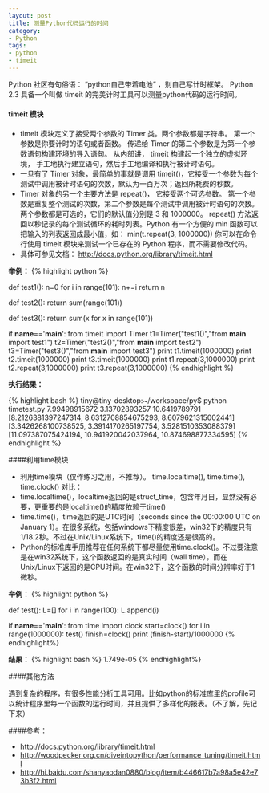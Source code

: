 ```yaml
---
layout: post
title: 测量Python代码运行的时间
category:
- Python
tags:
- python
- timeit
---
```


Python 社区有句俗语： “python自己带着电池” ，别自己写计时框架。 Python 2.3 具备一个叫做 timeit 的完美计时工具可以测量python代码的运行时间。

#### timeit 模块

* timeit 模块定义了接受两个参数的 Timer 类。两个参数都是字符串。 第一个参数是你要计时的语句或者函数。 传递给 Timer 的第二个参数是为第一个参数语句构建环境的导入语句。 从内部讲， timeit 构建起一个独立的虚拟环境， 手工地执行建立语句，然后手工地编译和执行被计时语句。
* 一旦有了 Timer 对象，最简单的事就是调用 timeit()，它接受一个参数为每个测试中调用被计时语句的次数，默认为一百万次；返回所耗费的秒数。
* Timer 对象的另一个主要方法是 repeat()， 它接受两个可选参数。 第一个参数是重复整个测试的次数，第二个参数是每个测试中调用被计时语句的次数。 两个参数都是可选的，它们的默认值分别是 3 和 1000000。 repeat() 方法返回以秒记录的每个测试循环的耗时列表。Python 有一个方便的 min 函数可以把输入的列表返回成最小值，如： min(t.repeat(3, 1000000))
你可以在命令行使用 timeit 模块来测试一个已存在的 Python 程序，而不需要修改代码。
* 具体可参见文档： <http://docs.python.org/library/timeit.html>


**举例：**
{% highlight python %}

def test1():
    n=0
    for i in range(101):
        n+=i
    return n

def test2():
    return sum(range(101))

def test3():
    return sum(x for x in range(101))

if __name__=='__main__':
    from timeit import Timer
    t1=Timer("test1()","from __main__ import test1")
    t2=Timer("test2()","from __main__ import test2")
    t3=Timer("test3()","from __main__ import test3")
    print t1.timeit(1000000)
    print t2.timeit(1000000)
    print t3.timeit(1000000)
    print t1.repeat(3,1000000)
    print t2.repeat(3,1000000)
    print t3.repeat(3,1000000)
{% endhighlight %}

**执行结果：**

{% highlight bash %}
tiny@tiny-desktop:~/workspace/py$ python timetest.py 
7.99498915672
3.13702893257
10.6419789791
[8.2126381397247314, 8.6312708854675293, 8.6079621315002441]
[3.3426268100738525, 3.3914170265197754, 3.5281510353088379]
[11.097387075424194, 10.941920042037964, 10.874698877334595]
{% endhighlight %}


####利用time模块

* 利用time模块（仅作练习之用，不推荐）。 time.localtime(),  time.time(),  time.clock() 对比：
* time.localtime()，localtime返回的是struct_time，包含年月日，显然没有必要，更重要的是localtime()的精度依赖于time()
* time.time()，time返回的是UTC时间（seconds since the 00:00:00 UTC on January 1）。在很多系统，包括windows下精度很差，win32下的精度只有1/18.2秒。不过在Unix/Linux系统下，time()的精度还是很高的。
* Python的标准库手册推荐在任何系统下都尽量使用time.clock()。不过要注意是在win32系统下，这个函数返回的是真实时间（wall time），而在Unix/Linux下返回的是CPU时间。在win32下，这个函数的时间分辨率好于1微秒。

**举例：**
{% highlight python %}

def test():
    L=[]
    for i in range(100):
        L.append(i)

if __name__=='__main__':
    from time import clock
    start=clock()
    for i in range(1000000):
        test()
    finish=clock()
    print (finish-start)/1000000
{% endhighlight%}

**结果：**
{% highlight bash %}
1.749e-05
{% endhighlight%}

####其他方法

遇到复杂的程序，有很多性能分析工具可用。比如python的标准库里的profile可以统计程序里每一个函数的运行时间，并且提供了多样化的报表。（不了解，先记下来）

####参考：
* <http://docs.python.org/library/timeit.html>
* <http://woodpecker.org.cn/diveintopython/performance_tuning/timeit.html>
* <http://hi.baidu.com/shanyaodan0880/blog/item/b446617b7a98a5e42e73b3f2.html>

